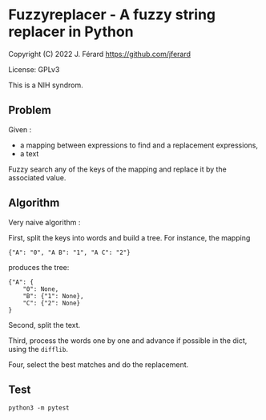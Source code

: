 # Fuzzyreplacer - A fuzzy string replacer in Python

Copyright (C) 2022 J. Férard <https://github.com/jferard>

License: GPLv3

This is a NIH syndrom.

## Problem
Given :

* a mapping between expressions to find and a replacement expressions,
* a text

Fuzzy search any of the keys of the mapping and replace it by the associated value.

## Algorithm
Very naive algorithm :

First, split the keys into words and build a tree. For instance, the mapping 

    {"A": "0", "A B": "1", "A C": "2"}

produces the tree:

    {"A": {
        "0": None, 
        "B": {"1": None}, 
        "C": {"2": None}
    }

Second, split the text.

Third, process the words one by one and advance if possible in the dict, 
using the `difflib`.

Four, select the best matches and do the replacement. 

## Test

    python3 -m pytest